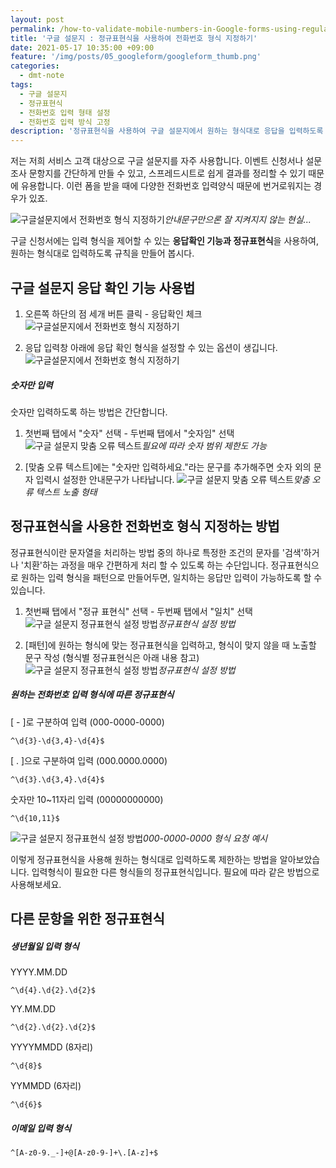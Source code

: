 ```yaml
---
layout: post
permalink: /how-to-validate-mobile-numbers-in-Google-forms-using-regular-expression/
title: '구글 설문지 : 정규표현식을 사용하여 전화번호 형식 지정하기'
date: 2021-05-17 10:35:00 +09:00
feature: '/img/posts/05_googleform/googleform_thumb.png'
categories:
  - dmt-note
tags:
  - 구글 설문지
  - 정규표현식
  - 전화번호 입력 형태 설정
  - 전화번호 입력 방식 고정
description: '정규표현식을 사용하여 구글 설문지에서 원하는 형식대로 응답을 입력하도록 지정해봅시다.'
---
```


저는 저희 서비스 고객 대상으로 구글 설문지를 자주 사용합니다. 이벤트 신청서나 설문조사 문항지를 간단하게 만들 수 있고, 스프레드시트로 쉽게 결과를 정리할 수 있기 때문에 유용합니다. 이런 폼을 받을 때에 다양한 전화번호 입력양식 때문에 번거로워지는 경우가 있죠.

![구글설문지에서 전화번호 형식 지정하기](/img/posts/05_googleform/googleform_numberonly.PNG)*안내문구만으론 잘 지켜지지 않는 현실...*

구글 신청서에는 입력 형식을 제어할 수 있는 **응답확인 기능과 정규표현식**을 사용하여, 원하는 형식대로 입력하도록 규칙을 만들어 봅시다.

## 구글 설문지 응답 확인 기능 사용법

1. 오른쪽 하단의 점 세개 버튼 클릭 - 응답확인 체크
![구글설문지에서 전화번호 형식 지정하기](/img/posts/05_googleform/setting_rule_in_form.PNG)

2. 응답 입력창 아래에 응답 확인 형식을 설정할 수 있는 옵션이 생깁니다.
![구글설문지에서 전화번호 형식 지정하기](/img/posts/05_googleform/setting_rule_in_form2.PNG)

##### 숫자만 입력

숫자만 입력하도록 하는 방법은 간단합니다.

1. 첫번째 탭에서 "숫자" 선택 - 두번째 탭에서 "숫자임" 선택
![구글 설문지 맞춤 오류 텍스트](/img/posts/05_googleform/setting_rule_in_googleform3.PNG)*필요에 따라 숫자 범위 제한도 가능*

2. [맞춤 오류 텍스트]에는 "숫자만 입력하세요."라는 문구를 추가해주면 숫자 외의 문자 입력시 설정한 안내문구가 나타납니다.
![구글 설문지 맞춤 오류 텍스트](/img/posts/05_googleform/setting_rule_in_googleform4.PNG)*맞춤 오류 텍스트 노출 형태*

## 정규표현식을 사용한 전화번호 형식 지정하는 방법

정규표현식이란 문자열을 처리하는 방법 중의 하나로 특정한 조건의 문자를 '검색'하거나 '치환'하는 과정을 매우 간편하게 처리 할 수 있도록 하는 수단입니다. 정규표현식으로 원하는 입력 형식을 패턴으로 만들어두면, 일치하는 응답만 입력이 가능하도록 할 수 있습니다.

1. 첫번째 탭에서 "정규 표현식" 선택 - 두번째 탭에서 "일치" 선택
![구글 설문지 정규표현식 설정 방법](/img/posts/05_googleform/setting_rule_in_googleform5.PNG)*정규표현식 설정 방법*

2. [패턴]에 원하는 형식에 맞는 정규표현식을 입력하고, 형식이 맞지 않을 때 노출할 문구 작성 (형식별 정규표현식은 아래 내용 참고)
![구글 설문지 정규표현식 설정 방법](/img/posts/05_googleform/setting_rule_in_googleform6.PNG)*정규표현식 설정 방법*

##### 원하는 전화번호 입력 형식에 따른 정규표현식

[ - ]로 구분하여 입력 (000-0000-0000)

```
^\d{3}-\d{3,4}-\d{4}$
```

[ . ]으로 구분하여 입력 (000.0000.0000)

```
^\d{3}.\d{3,4}.\d{4}$
```

숫자만 10~11자리 입력 (00000000000)

```
^\d{10,11}$
```

![구글 설문지 정규표현식 설정 방법](/img/posts/05_googleform/setting_rule_in_googleform7.PNG)*000-0000-0000 형식 요청 예시*

이렇게 정규표현식을 사용해 원하는 형식대로 입력하도록 제한하는 방법을 알아보았습니다. 입력형식이 필요한 다른 형식들의 정규표현식입니다. 필요에 따라 같은 방법으로 사용해보세요.

## 다른 문항을 위한 정규표현식

##### 생년월일 입력 형식

YYYY.MM.DD

```
^\d{4}.\d{2}.\d{2}$
```

YY.MM.DD

```
^\d{2}.\d{2}.\d{2}$
```

YYYYMMDD (8자리)

```
^\d{8}$
```

YYMMDD (6자리)

```
^\d{6}$
```

##### 이메일 입력 형식
```
^[A-z0-9._-]+@[A-z0-9-]+\.[A-z]+$
```
